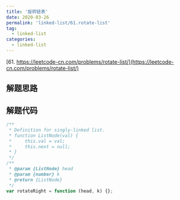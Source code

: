 ```yaml
---
title: '旋转链表'
date: 2020-03-26
permalink: 'linked-list/61.rotate-list'
tag:
  - linked-list
categories:
  - linked-list
---
```


[61. https://leetcode-cn.com/problems/rotate-list/](https://leetcode-cn.com/problems/rotate-list/)

## 解题思路

## 解题代码

```js
/**
 * Definition for singly-linked list.
 * function ListNode(val) {
 *     this.val = val;
 *     this.next = null;
 * }
 */
/**
 * @param {ListNode} head
 * @param {number} k
 * @return {ListNode}
 */
var rotateRight = function (head, k) {};
```
